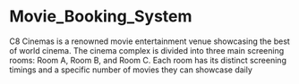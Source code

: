 # Movie_Booking_System
C8 Cinemas is a renowned movie entertainment venue showcasing the best of world cinema. The cinema complex is divided into three main screening rooms: Room A, Room B, and Room C. Each room has its distinct screening timings and a specific number of movies they can showcase daily
